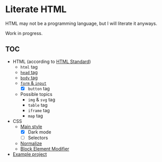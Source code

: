 # Literate HTML

HTML may not be a programming language, but I will literate it anyways.

Work in progress.

## TOC

- HTML (according to [HTML Standard](https://html.spec.whatwg.org/multipage/semantics.html))
	- `html` tag
	- [`head` tag](./HTML-head.md)
	- [`body` tag](./HTML-body.md)
	- [`form` & `input`](./HTML-form-input.md)
		- [x] `button` tag
	- Possible topics
		- `img` & `svg` tag
		- `table` tag
		- `iframe` tag
		- `map` tag
- CSS
	- [Main style](./CSS-Main.md)
		- [x] Dark mode
		- [ ] Selectors
	- [Normalize](./CSS-Normalize.md)
	- [Block Element Modifier](./CSS-BEM.md)
- [Example project](./example-project/)
